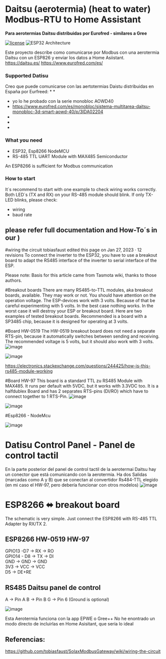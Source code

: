 # Daitsu (aerotermia) (heat to water) Modbus-RTU to Home Assistant 
**Para aerotermias Daitsu distribuidas por Eurofred - similares a Gree**

[![license](https://img.shields.io/badge/Licence-GNU%20v3.0-green)](https://github.com/desktop/desktop/blob/master/LICENSE)
![ESP32 Architecture](https://img.shields.io/badge/Architecture-ESP32-blue)



Este proyecto describe como comunicarse por Modbus con una aerotermia Daitsu con un ESP826 y enviar los datos a Home Asiistant.  
https://daitsu.es/
https://www.eurofred.com/es/

### Supported Datisu
Creo que puede comunicarse con las aertotermias Daistu distribuidas en España por Eurfreed:
*
* 
* yo lo he probado con la serie monobloc AOWD40
* https://www.eurofred.com/es/monobloc/sistema-multitarea-daitsu-monobloc-3d-smart-aowd-40/p/3IDA02204
* 
* 
* 



### What you need
* ESP32, Esp8266 NodeMCU
* RS-485 TTL UART Module with MAX485 Semiconductor 

An ESP8266 is sufficient for Modbus communication 

### How to start
It´s recommend to start with one example to check wiring works correctly. Both LED´s (TX and RX) on your RS-485 module should blink. If only TX-LED blinks, please check: 
* wiring
* baud rate


## please refer full documentation and How-To´s in our )

#wiring the circuit
tobiasfaust edited this page on Jan 27, 2023 · 12 revisions
To connect the inverter to the ESP32, you have to use a breakout board to adapt the RS485 interface of the inverter to serial interface of the ESP.

Please note: Basis for this article came from Tasmota wiki, thanks to those authors.

#Breakout boards
There are many RS485-to-TTL modules, aka breakout boards, available. They may work or not. You should have attention on the operation voltage. The ESP-devices work with 3 volts. Because of that be careful experimenting with 5 volts. In the best case nothing works. In the worst case it will destroy your ESP or breakout board. Here are two examples of tested breakout boards. Recommended is a board with a SP3485 chip, because it is designed for operating at 3 volts.

#Board HW-0519
The HW-0519 breakout board does not need a separate RTS-pin, because it automatically switches between sending and receiving. The recommended voltage is 5 volts, but it should also work with 3 volts.
![image](https://github.com/user-attachments/assets/ae71de71-d1b1-449d-aa63-36632c428429)

![image](https://github.com/user-attachments/assets/645b0a99-bd2a-4e4d-b6e3-7d1b906e40fa)

https://electronics.stackexchange.com/questions/244425/how-is-this-rs485-module-working


#Board HW-97
This board is a standard TTL zu RS485 Module with MAX485. It runs per default with 5VDC, but it works with 3.3VDC too. It is a halfdublex Board and has 2 separates RTS-pins (DI/RO) which have to connect together to 1 RTS-Pin.
![image](https://github.com/user-attachments/assets/008e1d61-6e66-4bd0-a3ea-99628d209b49)

![image](https://github.com/user-attachments/assets/d4354c2a-6329-496e-82a3-4ce7bf79a81e)


#Esp8266 - NodeMcu

![image](https://github.com/user-attachments/assets/0b39a1de-8e3b-42e4-b5ee-591e69c331b4)

# Datisu Control Panel - Panel de control tactil
En la parte posterior del panel de control tactil de la aerotermai Daitsu hay un conector que está comunicando con la aerotermia. Ha dos Salidas (marcadas como A y B) que se conectan al convertidor Rs484-TTL elegido (en mi caso el HW-97, pero debería funcionar con otros modelos)
![image](https://github.com/user-attachments/assets/ba17d97a-597e-4323-8382-91a1d301313c)

# ESP8266 ⬌ breakout board
The schematic is very simple. Just connect the ESP8266 with RS-485 TTL Adapter by RX/TX 2. 

ESP8266   HW-0519     HW-97   
------------------------------
GPIO13 -D7     ->  RX     -> RO      
GPIO14 - D8    ->  TX     -> DI      
GND            ->  GND    -> GND    
3V3            ->  VCC    -> VCC     
D5                        -> DE+RE   



RS485    Daitsu panel de control
-----------------
  A   ->  Pin A
  B   ->  Pin B
  G   ->  Pin 6 (Ground is optional)


![image](https://github.com/user-attachments/assets/47b6f918-5ffe-417f-ba12-81a878fa29ef)

Esta Aerotermia funciona con la app EPWE o Gree++
No he enontrado un modo directo de incluirlas en Home Asisitant, que sería lo ideal

## Referencias:
https://github.com/tobiasfaust/SolaxModbusGateway/wiki/wiring-the-circuit


